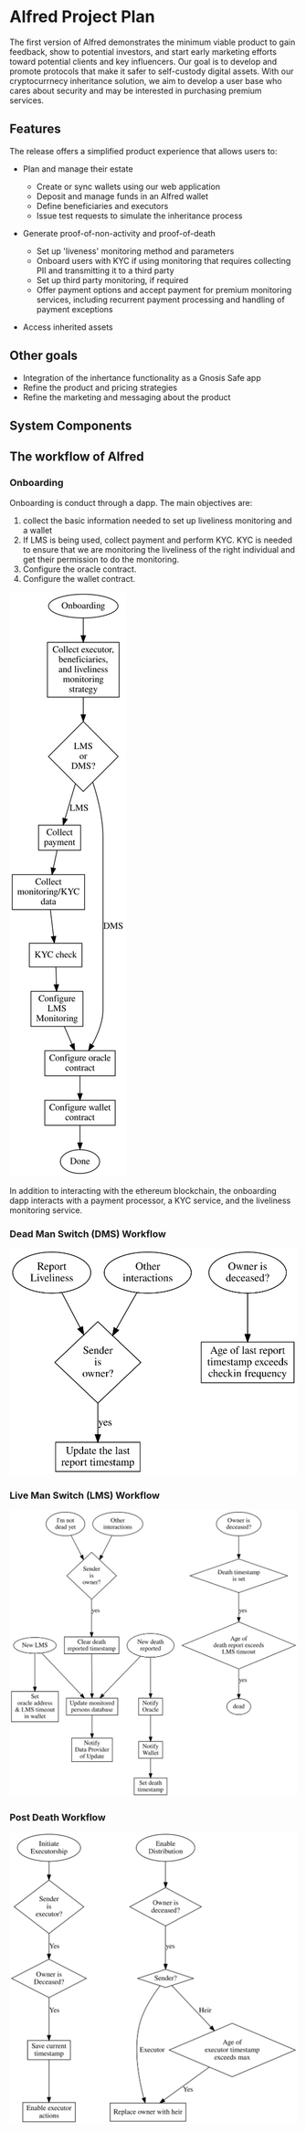 # Alfred Project Plan

The first version of Alfred demonstrates the minimum viable product to gain feedback, show to potential investors, and start early marketing efforts toward potential clients and key influencers. Our goal is to develop and promote protocols that make it safer to self-custody digital assets. With our cryptocurrnecy inheritance solution, we aim to develop a user base who cares about security and may be interested in purchasing premium services.

## Features
The release offers a simplified product experience that allows users to:

- Plan and manage their estate
  - Create or sync wallets using our web application
  - Deposit and manage funds in an Alfred wallet
  - Define beneficiaries and executors 
  - Issue test requests to simulate the inheritance process

- Generate proof-of-non-activity and proof-of-death
  - Set up 'liveness' monitoring method and parameters
  - Onboard users with KYC if using monitoring that requires collecting PII and transmitting it to a third party
  - Set up third party monitoring, if required
  - Offer payment options and accept payment for premium monitoring services, including recurrent payment processing and handling of payment exceptions   
  
- Access inherited assets

## Other goals
- Integration of the inhertance functionality as a Gnosis Safe app
- Refine the product and pricing strategies
- Refine the marketing and messaging about the product

## System Components


## The workflow of Alfred

### Onboarding
Onboarding is conduct through a dapp. The main objectives are:
1) collect the basic information needed to set up liveliness monitoring and a wallet
2) If LMS is being used, collect payment and perform KYC. KYC is needed to ensure that we are monitoring the liveliness of the right individual and get their permission to do the monitoring. 
3) Configure the oracle contract.
4) Configure the wallet contract.

![Onboarding Flowchart](./illustrations/onboarding.svg)

In addition to interacting with the ethereum blockchain, the onboarding dapp interacts with a payment processor, a KYC service, and the liveliness monitoring service.

### Dead Man Switch (DMS) Workflow
![DMS Flowchart](./illustrations/dms.svg)

### Live Man Switch (LMS) Workflow
![LMS Flowchart](./illustrations/lms.svg)

### Post Death Workflow
![Post Death Flowchart](./illustrations/post-death.svg)
